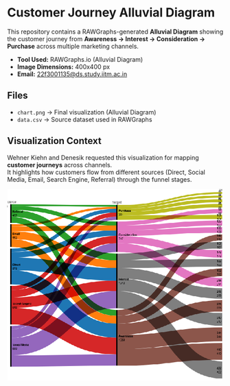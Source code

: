 # Customer Journey Alluvial Diagram

This repository contains a RAWGraphs-generated **Alluvial Diagram** showing the customer journey from **Awareness → Interest → Consideration → Purchase** across multiple marketing channels.

- **Tool Used:** RAWGraphs.io (Alluvial Diagram)
- **Image Dimensions:** 400x400 px
- **Email:** 22f3001135@ds.study.iitm.ac.in  

## Files
- `chart.png` → Final visualization (Alluvial Diagram)
- `data.csv` → Source dataset used in RAWGraphs

## Visualization Context
Wehner Kiehn and Denesik requested this visualization for mapping **customer journeys** across channels.  
It highlights how customers flow from different sources (Direct, Social Media, Email, Search Engine, Referral) through the funnel stages.

![Alluvial Diagram](chart.png)
